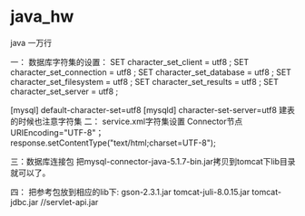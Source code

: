 ﻿java_hw
=======

java 一万行

一：
数据库字符集的设置：
SET character_set_client = utf8 ;
SET character_set_connection = utf8 ;
SET character_set_database = utf8 ;
SET character_set_filesystem = utf8 ;
SET character_set_results = utf8 ;
SET character_set_server = utf8 ;

[mysql]
default-character-set=utf8
[mysqld]
character-set-server=utf8
建表的时候也注意字符集
二：
service.xml字符集设置
Connector节点 URIEncoding="UTF-8"；
response.setContentType("text/html;charset=UTF-8");

三：数据库连接包
把mysql-connector-java-5.1.7-bin.jar拷贝到tomcat下lib目录就可以了。

四：
把参考包放到相应的lib下:
gson-2.3.1.jar
tomcat-juli-8.0.15.jar
tomcat-jdbc.jar
//servlet-api.jar
